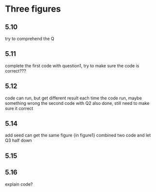 # Three figures

## 5.10
try to comprehend the Q
## 5.11
complete the first code with question1, try to make sure the code is correct???
## 5.12
code can run, but get different result each time the code run, maybe something wrong
the second code with Q2 also done, still need to make sure it correct
## 5.14
add seed can get the same figure {in figure1}
combined two code and let Q3 half down
## 5.15

## 5.16
explain code?
